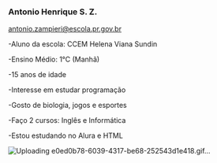 ### Antonio Henrique S. Z.
antonio.zampieri@escola.pr.gov.br


-Aluno da escola: CCEM Helena Viana Sundin

-Ensino Médio: 1°C (Manhã)

-15 anos de idade

-Interesse em estudar programação

-Gosto de biologia, jogos e esportes

-Faço 2 cursos: Inglês e Informática

-Estou estudando no Alura e HTML


![Uploading e0ed0b78-6039-4317-be68-252543d1e418.gif…]()
